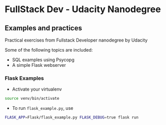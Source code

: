 # FullStack Dev - Udacity Nanodegree
## Examples and practices

Practical exercises from Fullstack Developer nanodegree by Udacity

Some of the following topics are included:
- SQL examples using Psycopg
- A simple Flask webserver

### Flask Examples
- Activate your virtualenv
```bash
source venv/bin/activate
```
- To run `flask_example.py`, use
```bash
FLASK_APP=Flask/flask_example.py FLASK_DEBUG=true flask run
```

